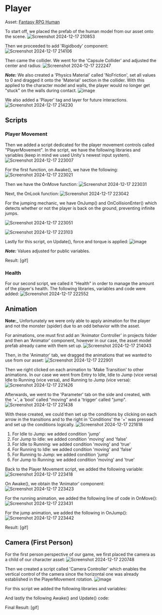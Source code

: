 # Player
Asset: [Fantasy RPG Human](https://assetstore.unity.com/packages/3d/characters/humanoids/humans/free-modular-character-fantasy-rpg-human-male-228952)

To start off, we placed the prefab of the human model from our asset onto the scene.
![Screenshot 2024-12-17 210853](https://github.com/user-attachments/assets/d71ce008-4a40-42f3-94ae-3eede36475e1)

Then we proceeded to add 'Rigidbody' component:
![Screenshot 2024-12-17 214106](https://github.com/user-attachments/assets/150ea001-767f-482b-bee7-1ce3d73c2eb1)

Then came the collider. We went for the 'Capsule Collider' and adjusted the center and radius:
![Screenshot 2024-12-17 222247](https://github.com/user-attachments/assets/a5ae15c1-acb5-481d-ad9f-c42d87d57442)

___Note:___ We also created a 'Physics Material' called 'NoFriction', set all values to 0 and dragged it onto the 'Material' section in the collider. With this applied to the character model and walls, the player would no longer get "stuck" on the walls during contact.
![image](https://github.com/user-attachments/assets/fc753c12-35d5-4c96-8a5f-f5e2ab367f27)

We also added a 'Player' tag and layer for future interactions.
![Screenshot 2024-12-17 214230](https://github.com/user-attachments/assets/417bc64b-82bb-4ca9-92f5-34d755d3f7f5)

## Scripts
### Player Movement
Then we added a script dedicated for the player movement controls called "PlayerMovement". In the script, we have the following libraries and variables (keep in mind we used Unity's newest input system).
![Screenshot 2024-12-17 223007](https://github.com/user-attachments/assets/854d2e33-9603-4431-82bb-f55bdeefa629)

For the first function, on Awake(), we have the following:
![Screenshot 2024-12-17 223021](https://github.com/user-attachments/assets/284e4c33-7e3b-4235-a264-ee7e04ab1d15)

Then we have the OnMove function:
![Screenshot 2024-12-17 223031](https://github.com/user-attachments/assets/ead45905-62f7-4aaf-be56-5ca73309495f)

Next, the OnLook function:
![Screenshot 2024-12-17 223042](https://github.com/user-attachments/assets/ebb4c091-8c1e-4521-848a-3d6cb7490681)

For the jumping mechanic, we have OnJump() and OnCollisionEnter() which detects whether or not the player is back on the ground, preventing infinite jumps.

![Screenshot 2024-12-17 223051](https://github.com/user-attachments/assets/1068a9b0-4bbc-4963-976c-8f9b2b4b737d)

![Screenshot 2024-12-17 223103](https://github.com/user-attachments/assets/6658b42c-7977-4951-a02a-55ecfcb7930e)

Lastly for this script, on Update(), force and torque is applied:
![image](https://github.com/user-attachments/assets/92dffc3c-d465-4c19-9719-922ae1e7eca0)

___Note:___ Values adjusted for public variables.

Result:
[gif]

### Health
For our second script, we called it "Health" in order to manage the amount of the player's health. The following libraries, variables and code were added:
![Screenshot 2024-12-17 222552](https://github.com/user-attachments/assets/e371dd5b-423d-488b-bc30-602247912046)

## Animation
__Note:___ Unfortunately we were only able to apply animation for the player and not the monster (spider) due to an odd behavior with the asset.

For animations, one must first add an 'Animator Controller' in projects folder and then an 'Animator' component, however in our case, the asset model prefab already came with them set up.
![Screenshot 2024-12-17 214043](https://github.com/user-attachments/assets/f9cd9383-dbe8-4774-a632-0dcf4988cc10)

Then, in the 'Animator' tab, we dragged the animations that we wanted to use from our asset:
![Screenshot 2024-12-17 222901](https://github.com/user-attachments/assets/1f295554-2a77-4738-962f-907464fb534d)

Then we right clicked on each animation to 'Make Transition' to other animations. In our case we went from Entry to Idle, Idle to Jump (vice versa) Idle to Running (vice versa), and Running to Jump (vice versa):
![Screenshot 2024-12-17 221426](https://github.com/user-attachments/assets/cfd05eb3-74b8-46ea-b7ac-bae9f630e288)

Afterwards, we went to the 'Parameter' tab on the side and created, with the '+', a 'bool' called "moving" and a 'trigger' called "jump".
![Screenshot 2024-12-17 221438](https://github.com/user-attachments/assets/78bc4a8b-13e0-4a63-909a-f4b4ca4e564f)

With these created, we could then set up the conditions by clicking on each arrow in the transitions and to the right in 'Conditions' the '+' was pressed and set up the conditions logically.
![Screenshot 2024-12-17 221618](https://github.com/user-attachments/assets/a48edd8f-2015-4fb7-a7e8-e2c3c6aa325a)

1. For Idle to Jump: we added condition 'jump'
2. For Jump to Idle: we added condition 'moving' and 'false'
3. For Idle to Running: we added condition 'moving' and 'true'
4. For Running to Idle: we added condition 'moving' and 'false'
5. For Running to Jump: we added condition 'jump'
6. For Jump to Running: we added condition 'moving' and 'true'

Back to the Player Movement script, we added the following variable:
![Screenshot 2024-12-17 223418](https://github.com/user-attachments/assets/cf2e8ddd-de31-4acf-ae8c-a614192fe990)

On Awake(), we obtain the 'Animator' component:
![Screenshot 2024-12-17 223423](https://github.com/user-attachments/assets/113fe2fa-9b3d-4045-aab9-f389ce3af43f)

For the running animation, we added the following line of code in OnMove():
![Screenshot 2024-12-17 223431](https://github.com/user-attachments/assets/ea599c21-2562-45d7-ae74-23fcebe9528e)

For the jump animation, we added the following in OnJump():
![Screenshot 2024-12-17 223442](https://github.com/user-attachments/assets/ce3c8435-faf2-4006-81ee-31de99b4d136)

Result:
[gif]

## Camera (First Person)
For the first person perspective of our game, we first placed the camera as a child of our character asset:
![Screenshot 2024-12-17 220748](https://github.com/user-attachments/assets/83281740-76c4-4aa6-af63-d661b9eeb792)

Then we created a script called 'Camera Controller' which enables the vertical control of the camera since the horizontal one was already established in the PlayerMovement rotation.
![image](https://github.com/user-attachments/assets/6b0d8c62-6699-4ef7-9ba4-09b618f06846)

For this script we added the following libraries and variables:

And lastly the following Awake() and Update() code:

Final Result:
[gif]
